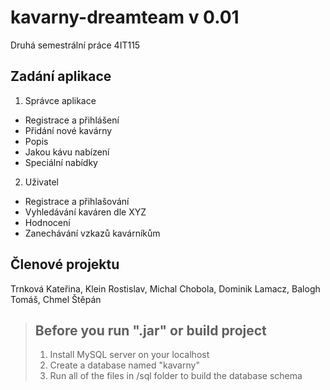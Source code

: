 # kavarny-dreamteam v 0.01
Druhá semestrální práce 4IT115

## Zadání aplikace
1. Správce aplikace
  - Registrace a přihlášení
  - Přidání nové kavárny
  - Popis
  - Jakou kávu nabízení
  - Speciální nabídky
2. Uživatel
  - Registrace a přihlašování
  - Vyhledávání kaváren dle XYZ
  - Hodnocení
  - Zanechávání vzkazů kavárníkům
  
## Členové projektu
Trnková Kateřina, Klein Rostislav, Michal Chobola, Dominik Lamacz, Balogh Tomáš, Chmel Štěpán

>## Before you run ".jar" or build project
>1. Install MySQL server on your localhost
>2. Create a database named "kavarny"
>3. Run all of the files in /sql folder to build the database schema
